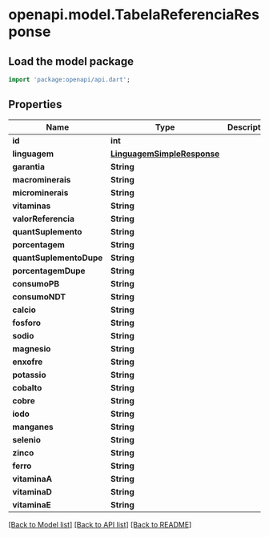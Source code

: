 # openapi.model.TabelaReferenciaResponse

## Load the model package
```dart
import 'package:openapi/api.dart';
```

## Properties
Name | Type | Description | Notes
------------ | ------------- | ------------- | -------------
**id** | **int** |  | [optional] 
**linguagem** | [**LinguagemSimpleResponse**](LinguagemSimpleResponse.md) |  | [optional] 
**garantia** | **String** |  | [optional] 
**macrominerais** | **String** |  | [optional] 
**microminerais** | **String** |  | [optional] 
**vitaminas** | **String** |  | [optional] 
**valorReferencia** | **String** |  | [optional] 
**quantSuplemento** | **String** |  | [optional] 
**porcentagem** | **String** |  | [optional] 
**quantSuplementoDupe** | **String** |  | [optional] 
**porcentagemDupe** | **String** |  | [optional] 
**consumoPB** | **String** |  | [optional] 
**consumoNDT** | **String** |  | [optional] 
**calcio** | **String** |  | [optional] 
**fosforo** | **String** |  | [optional] 
**sodio** | **String** |  | [optional] 
**magnesio** | **String** |  | [optional] 
**enxofre** | **String** |  | [optional] 
**potassio** | **String** |  | [optional] 
**cobalto** | **String** |  | [optional] 
**cobre** | **String** |  | [optional] 
**iodo** | **String** |  | [optional] 
**manganes** | **String** |  | [optional] 
**selenio** | **String** |  | [optional] 
**zinco** | **String** |  | [optional] 
**ferro** | **String** |  | [optional] 
**vitaminaA** | **String** |  | [optional] 
**vitaminaD** | **String** |  | [optional] 
**vitaminaE** | **String** |  | [optional] 

[[Back to Model list]](../README.md#documentation-for-models) [[Back to API list]](../README.md#documentation-for-api-endpoints) [[Back to README]](../README.md)


